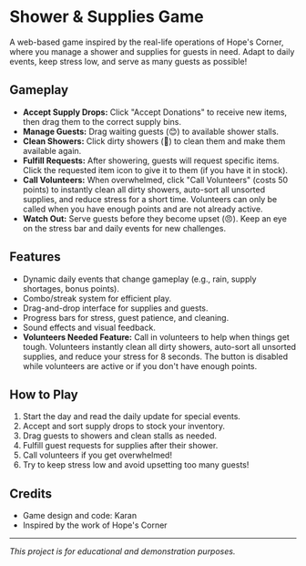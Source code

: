 # Shower & Supplies Game

A web-based game inspired by the real-life operations of Hope's Corner, where you manage a shower and supplies for guests in need. Adapt to daily events, keep stress low, and serve as many guests as possible!

## Gameplay

- **Accept Supply Drops:** Click "Accept Donations" to receive new items, then drag them to the correct supply bins.
- **Manage Guests:** Drag waiting guests (😊) to available shower stalls.
- **Clean Showers:** Click dirty showers (🧹) to clean them and make them available again.
- **Fulfill Requests:** After showering, guests will request specific items. Click the requested item icon to give it to them (if you have it in stock).
- **Call Volunteers:** When overwhelmed, click "Call Volunteers" (costs 50 points) to instantly clean all dirty showers, auto-sort all unsorted supplies, and reduce stress for a short time. Volunteers can only be called when you have enough points and are not already active.
- **Watch Out:** Serve guests before they become upset (😠). Keep an eye on the stress bar and daily events for new challenges.

## Features

- Dynamic daily events that change gameplay (e.g., rain, supply shortages, bonus points).
- Combo/streak system for efficient play.
- Drag-and-drop interface for supplies and guests.
- Progress bars for stress, guest patience, and cleaning.
- Sound effects and visual feedback.
- **Volunteers Needed Feature:** Call in volunteers to help when things get tough. Volunteers instantly clean all dirty showers, auto-sort all unsorted supplies, and reduce your stress for 8 seconds. The button is disabled while volunteers are active or if you don't have enough points.

## How to Play

1. Start the day and read the daily update for special events.
2. Accept and sort supply drops to stock your inventory.
3. Drag guests to showers and clean stalls as needed.
4. Fulfill guest requests for supplies after their shower.
5. Call volunteers if you get overwhelmed!
6. Try to keep stress low and avoid upsetting too many guests!

## Credits

- Game design and code: Karan
- Inspired by the work of Hope's Corner

---

*This project is for educational and demonstration purposes.*
